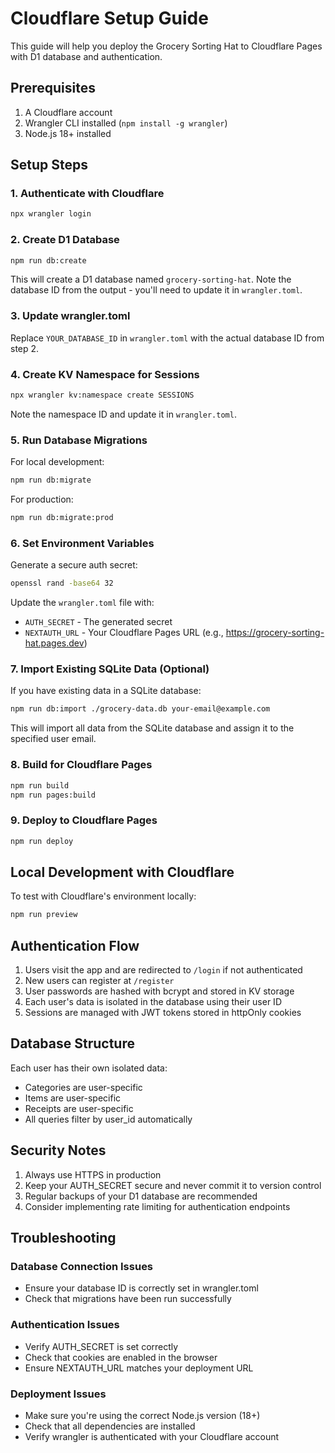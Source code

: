 # Cloudflare Setup Guide

This guide will help you deploy the Grocery Sorting Hat to Cloudflare Pages with D1 database and authentication.

## Prerequisites

1. A Cloudflare account
2. Wrangler CLI installed (`npm install -g wrangler`)
3. Node.js 18+ installed

## Setup Steps

### 1. Authenticate with Cloudflare

```bash
npx wrangler login
```

### 2. Create D1 Database

```bash
npm run db:create
```

This will create a D1 database named `grocery-sorting-hat`. Note the database ID from the output - you'll need to update it in `wrangler.toml`.

### 3. Update wrangler.toml

Replace `YOUR_DATABASE_ID` in `wrangler.toml` with the actual database ID from step 2.

### 4. Create KV Namespace for Sessions

```bash
npx wrangler kv:namespace create SESSIONS
```

Note the namespace ID and update it in `wrangler.toml`.

### 5. Run Database Migrations

For local development:
```bash
npm run db:migrate
```

For production:
```bash
npm run db:migrate:prod
```

### 6. Set Environment Variables

Generate a secure auth secret:
```bash
openssl rand -base64 32
```

Update the `wrangler.toml` file with:
- `AUTH_SECRET` - The generated secret
- `NEXTAUTH_URL` - Your Cloudflare Pages URL (e.g., https://grocery-sorting-hat.pages.dev)

### 7. Import Existing SQLite Data (Optional)

If you have existing data in a SQLite database:

```bash
npm run db:import ./grocery-data.db your-email@example.com
```

This will import all data from the SQLite database and assign it to the specified user email.

### 8. Build for Cloudflare Pages

```bash
npm run build
npm run pages:build
```

### 9. Deploy to Cloudflare Pages

```bash
npm run deploy
```

## Local Development with Cloudflare

To test with Cloudflare's environment locally:

```bash
npm run preview
```

## Authentication Flow

1. Users visit the app and are redirected to `/login` if not authenticated
2. New users can register at `/register`
3. User passwords are hashed with bcrypt and stored in KV storage
4. Each user's data is isolated in the database using their user ID
5. Sessions are managed with JWT tokens stored in httpOnly cookies

## Database Structure

Each user has their own isolated data:
- Categories are user-specific
- Items are user-specific
- Receipts are user-specific
- All queries filter by user_id automatically

## Security Notes

1. Always use HTTPS in production
2. Keep your AUTH_SECRET secure and never commit it to version control
3. Regular backups of your D1 database are recommended
4. Consider implementing rate limiting for authentication endpoints

## Troubleshooting

### Database Connection Issues
- Ensure your database ID is correctly set in wrangler.toml
- Check that migrations have been run successfully

### Authentication Issues
- Verify AUTH_SECRET is set correctly
- Check that cookies are enabled in the browser
- Ensure NEXTAUTH_URL matches your deployment URL

### Deployment Issues
- Make sure you're using the correct Node.js version (18+)
- Check that all dependencies are installed
- Verify wrangler is authenticated with your Cloudflare account
